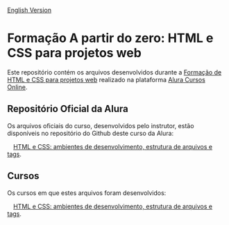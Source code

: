 [English Version](README.EN.md)

# Formação A partir do zero: HTML e CSS para projetos web

Este repositório contém os arquivos desenvolvidos durante a [Formação de HTML e CSS para projetos web](https://cursos.alura.com.br/formacao-html-css) realizado na plataforma [Alura Cursos Online](https://alura.com.br).

## Repositório Oficial da Alura

Os arquivos oficiais do curso, desenvolvidos pelo instrutor, estão disponíveis no repositório do Github deste curso da Alura:

<img src="https://www.alura.com.br/assets/api/cursos/html-css-ambiente-arquivos-tags.svg" width="10px" height="10px"> [HTML e CSS: ambientes de desenvolvimento, estrutura de arquivos e tags](https://github.com/alura-cursos/Portifolio-HTML-e-CSS/).

## Cursos

Os cursos em que estes arquivos foram desenvolvidos:

<img src="https://www.alura.com.br/assets/api/cursos/html-css-ambiente-arquivos-tags.svg" width="10px" height="10px"> [HTML e CSS: ambientes de desenvolvimento, estrutura de arquivos e tags](https://cursos.alura.com.br/course/html-css-ambiente-arquivos-tags).